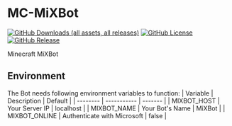 # MC-MiXBot
[![GitHub Downloads (all assets, all releases)](https://img.shields.io/github/downloads/SchweGELBin/MC-MiXBot/total)](https://github.com/SchweGELBin/MC-MiXBot/releases)
[![GitHub License](https://img.shields.io/github/license/SchweGELBin/MC-MiXBot)](../LICENSE)
[![GitHub Release](https://img.shields.io/github/v/release/SchweGELBin/MC-MiXBot)](https://github.com/SchweGELBin/MC-MiXBot/releases/latest)

Minecraft MiXBot

## Environment
The Bot needs following environment variables to function:
| Variable | Description | Default |
| -------- | ----------- | ------- |
| MIXBOT_HOST | Your Server IP | localhost |
| MIXBOT_NAME | Your Bot's Name | MiXBot |
| MIXBOT_ONLINE | Authenticate with Microsoft | false |
